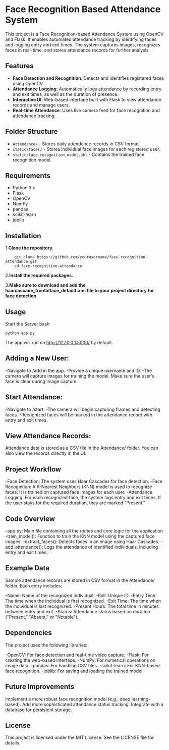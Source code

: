 # Face Recognition Based Attendance System
This project is a Face Recognition-based Attendance System using OpenCV and Flask. It enables automated attendance tracking by identifying faces and logging entry and exit times. The system captures images, recognizes faces in real-time, and stores attendance records for further analysis.

## Features
- **Face Detection and Recognition**: Detects and identifies registered faces using OpenCV.
- **Attendance Logging**: Automatically logs attendance by recording entry and exit times, as well as the duration of presence.
- **Interactive UI**: Web-based interface built with Flask to view attendance records and manage users.
- **Real-time Attendance**: Uses live camera feed for face recognition and attendance tracking.


## Folder Structure
- `Attendance/` - Stores daily attendance records in CSV format.
- `static/faces/` - Stores individual face images for each registered user.
- `static/face_recognition_model.pkl` - Contains the trained face recognition model.


## Requirements
- Python 3.x
- Flask
- OpenCV
- NumPy
- pandas
- scikit-learn
- joblib

## Installation
1.**Clone the repository.**
  ```
      git clone https://github.com/yourusername/face-recognition-attendance.git
      cd face-recognition-attendance
```
2.**Install the required packages.**

3.**Make sure to download and add the haarcascade_frontalface_default.xml file to your project directory for face detection.**

## Usage
Start the Server
bash
```
python app.py
```
The app will run on http://127.0.0.1:5000/ by default.

## Adding a New User:

-Navigate to /add in the app.
-Provide a unique username and ID.
-The camera will capture images for training the model. Make sure the user’s face is clear during image capture.

## Start Attendance:
-Navigate to /start.
-The camera will begin capturing frames and detecting faces.
-Recognized faces will be marked in the attendance record with entry and exit times.

## View Attendance Records:

Attendance data is stored as a CSV file in the Attendance/ folder.
You can also view the records directly in the UI.

## Project Workflow
-Face Detection: The system uses Haar Cascades for face detection.
-Face Recognition: A K-Nearest Neighbors (KNN) model is used to recognize faces. It is trained on captured face images for each user.
-Attendance Logging: For each recognized face, the system logs entry and exit times. If the user stays for the required duration, they are marked "Present."


## Code Overview
-app.py: Main file containing all the routes and core logic for the application.
-train_model(): Function to train the KNN model using the captured face images.
-extract_faces(): Detects faces in an image using Haar Cascades.
-add_attendance(): Logs the attendance of identified individuals, including entry and exit times.


## Example Data
Sample attendance records are stored in CSV format in the Attendance/ folder. Each entry includes:

-Name: Name of the recognized individual.
-Roll: Unique ID.
-Entry Time: The time when the individual is first recognized.
-Exit Time: The time when the individual is last recognized.
-Present Hours: The total time in minutes between entry and exit.
-Status: Attendance status based on duration ("Present," "Absent," or "Notable").


## Dependencies
The project uses the following libraries:

-OpenCV: For face detection and real-time video capture.
-Flask: For creating the web-based interface.
-NumPy: For numerical operations on image data.
-pandas: For handling CSV files.
-scikit-learn: For KNN-based face recognition.
-joblib: For saving and loading the trained model.


## Future Improvements
Implement a more robust face recognition model (e.g., deep learning-based).
Add more sophisticated attendance status tracking.
Integrate with a database for persistent storage.

## License
This project is licensed under the MIT License. See the LICENSE file for details.
